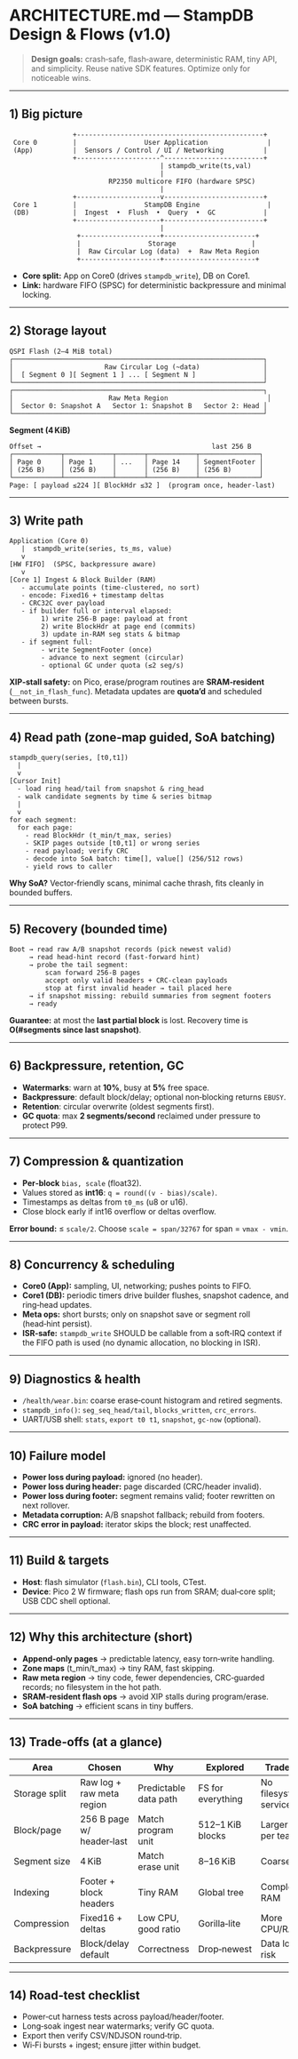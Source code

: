 # ARCHITECTURE.md — StampDB Design & Flows (v1.0)

> **Design goals:** crash‑safe, flash‑aware, deterministic RAM, tiny API, and simplicity. Reuse native SDK features. Optimize only for noticeable wins.

---

## 1) Big picture

```
                +-----------------------------------------------+
 Core 0         |                 User Application               |
 (App)          |  Sensors / Control / UI / Networking          |
                +---------------------^-------------------------+
                                      | stampdb_write(ts,val)
                                      |
                         RP2350 multicore FIFO (hardware SPSC)
                                      |
                +---------------------v-------------------------+
 Core 1         |                 StampDB Engine                 |
 (DB)           |  Ingest  •  Flush  •  Query  •  GC            |
                +---------------------+-------------------------+
                                      |
                 +--------------------+-----------------------+
                 |                 Storage                   |
                 |  Raw Circular Log (data)  +  Raw Meta Region
                 +--------------------+-----------------------+
```

- **Core split:** App on Core0 (drives `stampdb_write`), DB on Core1.
- **Link:** hardware FIFO (SPSC) for deterministic backpressure and minimal locking.

---

## 2) Storage layout

```
QSPI Flash (2–4 MiB total)
┌───────────────────────────────────────────────────────────────┐
│                       Raw Circular Log (~data)                │
│  [ Segment 0 ][ Segment 1 ] ... [ Segment N ]                 │
└───────────────────────────────────────────────────────────────┘
┌───────────────────────────────────────────────────────────────┐
│                        Raw Meta Region                         │
│  Sector 0: Snapshot A   Sector 1: Snapshot B   Sector 2: Head │
└───────────────────────────────────────────────────────────────┘
```

**Segment (4 KiB)**

```
Offset →                                           last 256 B
┌────────────┬────────────┬───────┬────────────┬───────────────┐
│ Page 0     │ Page 1     │ ...   │ Page 14    │ SegmentFooter │
│ (256 B)    │ (256 B)    │       │ (256 B)    │ (256 B)       │
└────────────┴────────────┴───────┴────────────┴───────────────┘
Page: [ payload ≤224 ][ BlockHdr ≤32 ]  (program once, header‑last)
```

---

## 3) Write path

```
Application (Core 0)
   |  stampdb_write(series, ts_ms, value)
   v
[HW FIFO]  (SPSC, backpressure aware)
   v
[Core 1] Ingest & Block Builder (RAM)
   - accumulate points (time‑clustered, no sort)
   - encode: Fixed16 + timestamp deltas
   - CRC32C over payload
   - if builder full or interval elapsed:
        1) write 256‑B page: payload at front
        2) write BlockHdr at page end (commits)
        3) update in‑RAM seg stats & bitmap
   - if segment full:
        - write SegmentFooter (once)
        - advance to next segment (circular)
        - optional GC under quota (≤2 seg/s)
```

**XIP‑stall safety:** on Pico, erase/program routines are **SRAM‑resident** (`__not_in_flash_func`). Metadata updates are **quota’d** and scheduled between bursts.

---

## 4) Read path (zone‑map guided, SoA batching)

```
stampdb_query(series, [t0,t1])
  |
  v
[Cursor Init]
  - load ring head/tail from snapshot & ring_head
  - walk candidate segments by time & series bitmap
  |
  v
for each segment:
  for each page:
    - read BlockHdr (t_min/t_max, series)
    - SKIP pages outside [t0,t1] or wrong series
    - read payload; verify CRC
    - decode into SoA batch: time[], value[] (256/512 rows)
    - yield rows to caller
```

**Why SoA?** Vector‑friendly scans, minimal cache thrash, fits cleanly in bounded buffers.

---

## 5) Recovery (bounded time)

```
Boot → read raw A/B snapshot records (pick newest valid)
     → read head‑hint record (fast‑forward hint)
     → probe the tail segment:
         scan forward 256‑B pages
         accept only valid headers + CRC‑clean payloads
         stop at first invalid header → tail placed here
     → if snapshot missing: rebuild summaries from segment footers
     → ready
```

**Guarantee:** at most the **last partial block** is lost. Recovery time is **O(#segments since last snapshot)**.

---

## 6) Backpressure, retention, GC

- **Watermarks**: warn at **10%**, busy at **5%** free space.
- **Backpressure**: default block/delay; optional non‑blocking returns `EBUSY`.
- **Retention**: circular overwrite (oldest segments first).
- **GC quota**: max **2 segments/second** reclaimed under pressure to protect P99.

---

## 7) Compression & quantization

- **Per‑block** `bias, scale` (float32).
- Values stored as **int16**: `q = round((v - bias)/scale)`.
- Timestamps as deltas from `t0_ms` (u8 or u16).
- Close block early if int16 overflow or deltas overflow.

**Error bound:** ≤ `scale/2`. Choose `scale = span/32767` for span = `vmax - vmin`.

---

## 8) Concurrency & scheduling

- **Core0 (App):** sampling, UI, networking; pushes points to FIFO.
- **Core1 (DB):** periodic timers drive builder flushes, snapshot cadence, and ring‑head updates.
- **Meta ops:** short bursts; only on snapshot save or segment roll (head‑hint persist).
- **ISR‑safe:** `stampdb_write` SHOULD be callable from a soft‑IRQ context if the FIFO path is used (no dynamic allocation, no blocking in ISR).

---

## 9) Diagnostics & health

- `/health/wear.bin`: coarse erase‑count histogram and retired segments.
- `stampdb_info()`: `seg_seq_head/tail`, `blocks_written`, `crc_errors`.
- UART/USB shell: `stats`, `export t0 t1`, `snapshot`, `gc-now` (optional).

---

## 10) Failure model

- **Power loss during payload:** ignored (no header).
- **Power loss during header:** page discarded (CRC/header invalid).
- **Power loss during footer:** segment remains valid; footer rewritten on next rollover.
- **Metadata corruption:** A/B snapshot fallback; rebuild from footers.
- **CRC error in payload:** iterator skips the block; rest unaffected.

---

## 11) Build & targets

- **Host**: flash simulator (`flash.bin`), CLI tools, CTest.
- **Device**: Pico 2 W firmware; flash ops run from SRAM; dual‑core split; USB CDC shell optional.

---

## 12) Why this architecture (short)

- **Append‑only pages** → predictable latency, easy torn‑write handling.
- **Zone maps** (t_min/t_max) → tiny RAM, fast skipping.
- **Raw meta region** → tiny code, fewer dependencies, CRC‑guarded records; no filesystem in the hot path.
- **SRAM‑resident flash ops** → avoid XIP stalls during program/erase.
- **SoA batching** → efficient scans in tiny buffers.

---

## 13) Trade‑offs (at a glance)

| Area          | Chosen                    | Why                   | Explored          | Trade‑off              |
| ------------- | ------------------------- | --------------------- | ----------------- | ---------------------- |
| Storage split | Raw log + raw meta region | Predictable data path | FS for everything | No filesystem services |
| Block/page    | 256 B page w/ header‑last | Match program unit    | 512–1 KiB blocks  | Larger loss per tear   |
| Segment size  | 4 KiB                     | Match erase unit      | 8–16 KiB          | Coarser GC             |
| Indexing      | Footer + block headers    | Tiny RAM              | Global tree       | Complexity, RAM        |
| Compression   | Fixed16 + deltas          | Low CPU, good ratio   | Gorilla‑lite      | More CPU/RAM           |
| Backpressure  | Block/delay default       | Correctness           | Drop‑newest       | Data loss risk         |

---

## 14) Road‑test checklist

- Power‑cut harness tests across payload/header/footer.
- Long‑soak ingest near watermarks; verify GC quota.
- Export then verify CSV/NDJSON round‑trip.
- Wi‑Fi bursts + ingest; ensure jitter within budget.
